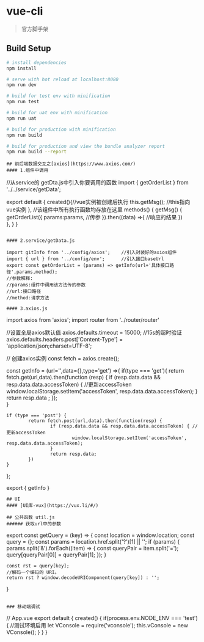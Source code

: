 # vue-cli

> 官方脚手架

## Build Setup

``` bash
# install dependencies
npm install

# serve with hot reload at localhost:8080
npm run dev

# build for test env with minification
npm run test 

# build for uat env with minification
npm run uat 

# build for production with minification
npm run build

# build for production and view the bundle analyzer report
npm run build --report
```

```
## 前后端数据交互之[axios](https://www.axios.com/)
#### 1.组件中调用

```
//从service的 getDta.js中引入你要调用的函数
import { getOrderList } from '../../service/getData';

export default {
    created(){//vue实例被创建后执行
        this.getMsg();    //this指向vue实例
    },
    //该组件中所有执行函数均存放在这里
    methods() { 
        getMsg() {
            getOrderList({
                params:params,  //传参
            }).then((data) =>{
                //响应的结果
            })    
        },
    }
}

```

#### 2.service/getData.js
```
    import gitInfo from '../config/axios';    //引入封装好的axios组件
    import { url } from '../config/env';      //引入接口baseUrl
    export const getOrderList = (params) => getInfo(url+'具体接口路径',params,method);
    //参数解释:
    //params:组件中调用该方法传的参数
    //url:接口路径
    //method:请求方法
```
#### 3.axios.js
```
import axios from 'axios';
import router from '../router/router'

//设置全局axios默认值
axios.defaults.timeout = 15000; //15s的超时验证
axios.defaults.headers.post['Content-Type'] = 'application/json;charset=UTF-8';

// 创建axios实例
const fetch = axios.create();

const getInfo = (url='',data={},type='get') =>{
    if(type === 'get'){	
        return fetch.get(url,data).then(function (resp) {
            if (resp.data.data && resp.data.data.accessToken) {	//更新accessToken
                window.localStorage.setItem('accessToken', resp.data.data.accessToken);
            }
            return resp.data ;
        });  
    }

    if (type === 'post') { 
            return fetch.post(url,data).then(function(resp) {
                    if (resp.data.data && resp.data.data.accessToken) { //更新accessToken
                            window.localStorage.setItem('accessToken', resp.data.data.accessToken);
                    }
                    return resp.data;
            })
    }
};

export {  getInfo }
```
## UI
#### [UI库-vux](https://vux.li/#/)
```
```
## 公共函数 util.js
###### 获取url中的参数
```
export const getQuery = (key) => {
    const location = window.location;
    const query = {};
    const params = location.href.split('?')[1] || '';
    if (params) {
        params.split('&').forEach((item) => {
            const queryPair = item.split('=');
            query[queryPair[0]] = queryPair[1];
        });
    }

    const rst = query[key];
    //解码一个编码的 URI。
    return rst ? window.decodeURIComponent(query[key]) : '';
}
```

### 移动端调试
```
// App.vue
export default {
    created() {
        if(process.env.NODE_ENV === 'test') {         //测试环境启用
            let VConsole = require('vconsole');
            this.vConsole = new VConsole();
        }
    }
}
```
